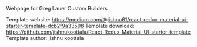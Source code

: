Webpage for Greg Lauer Custom Builders




Template website: https://medium.com/@jishnu61/react-redux-material-ui-starter-template-dcb2f9a33598
Template download: https://github.com/jishnukoottala/React-Redux-Material-UI-starter-template
Template author: jishnu koottala